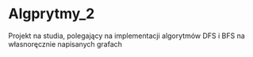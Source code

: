 # Algprytmy_2
Projekt na studia, polegający na implementacji algorytmów DFS i BFS na własnoręcznie napisanych grafach
